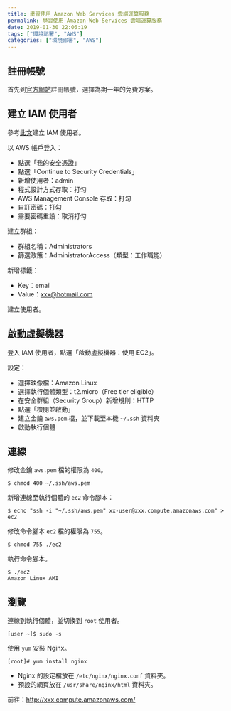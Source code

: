 ```yaml
---
title: 學習使用 Amazon Web Services 雲端運算服務
permalink: 學習使用-Amazon-Web-Services-雲端運算服務
date: 2019-01-30 22:06:19
tags: ["環境部署", "AWS"]
categories: ["環境部署", "AWS"]
---
```


## 註冊帳號
首先到[官方網站](https://aws.amazon.com/tw/)註冊帳號，選擇為期一年的免費方案。

## 建立 IAM 使用者
參考[此文](https://docs.aws.amazon.com/zh_tw/IAM/latest/UserGuide/getting-started_create-admin-group.html)建立 IAM 使用者。

以 AWS 帳戶登入：
- 點選「我的安全憑證」
- 點選「Continue to Security Credentials」
- 新增使用者：admin
- 程式設計方式存取：打勾
- AWS Management Console 存取：打勾
- 自訂密碼：打勾
- 需要密碼重設：取消打勾

建立群組：
- 群組名稱：Administrators
- 篩選政策：AdministratorAccess（類型：工作職能）

新增標籤：
- Key：email
- Value：xxx@hotmail.com

建立使用者。

## 啟動虛擬機器
登入 IAM 使用者，點選「啟動虛擬機器：使用 EC2」。

設定：
- 選擇映像檔：Amazon Linux
- 選擇執行個體類型：t2.micro（Free tier eligible）
- 在安全群組（Security Group）新增規則：HTTP
- 點選「檢閱並啟動」
- 建立金鑰 `aws.pem` 檔，並下載至本機 `~/.ssh` 資料夾
- 啟動執行個體

## 連線
修改金鑰 `aws.pem` 檔的權限為 `400`。
```
$ chmod 400 ~/.ssh/aws.pem
```

新增連線至執行個體的 `ec2` 命令腳本：
```
$ echo "ssh -i "~/.ssh/aws.pem" xx-user@xxx.compute.amazonaws.com" > ec2
```
修改命令腳本 `ec2` 檔的權限為 `755`。
```
$ chmod 755 ./ec2
```

執行命令腳本。
```
$ ./ec2
Amazon Linux AMI
```

## 瀏覽
連線到執行個體，並切換到 `root` 使用者。
```
[user ~]$ sudo -s
```

使用 `yum` 安裝 Nginx。
```
[root]# yum install nginx
```
- Nginx 的設定檔放在 `/etc/nginx/nginx.conf` 資料夾。
- 預設的網頁放在 `/usr/share/nginx/html` 資料夾。

前往：http://xxx.compute.amazonaws.com/
